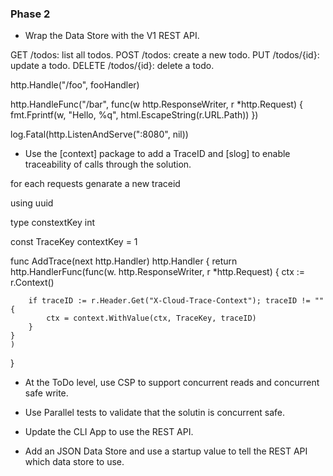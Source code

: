 ### Phase 2

* Wrap the Data Store with the V1 REST API.

GET /todos: list all todos.
POST /todos: create a new todo.
PUT /todos/{id}: update a todo.
DELETE /todos/{id}: delete a todo.

http.Handle("/foo", fooHandler)

http.HandleFunc("/bar", func(w http.ResponseWriter, r *http.Request) {
	fmt.Fprintf(w, "Hello, %q", html.EscapeString(r.URL.Path))
})

log.Fatal(http.ListenAndServe(":8080", nil))










* Use the [context] package to add a TraceID and [slog] to enable traceability of calls through the solution.

for each requests genarate a new traceid

using uuid

type constextKey int

const TraceKey contextKey = 1

func AddTrace(next http.Handler) http.Handler {
	return http.HandlerFunc(func(w. http.ResponseWriter, r *http.Request) {
		ctx := r.Context()

		if traceID := r.Header.Get("X-Cloud-Trace-Context"); traceID != "" {
			ctx = context.WithValue(ctx, TraceKey, traceID)
		}
	}
	)
}












* At the ToDo level, use CSP to support concurrent reads and concurrent safe write.



* Use Parallel tests to validate that the solutin is concurrent safe.


* Update the CLI App to use the REST API.


* Add an JSON Data Store and use a startup value to tell the REST API which data store to use.
